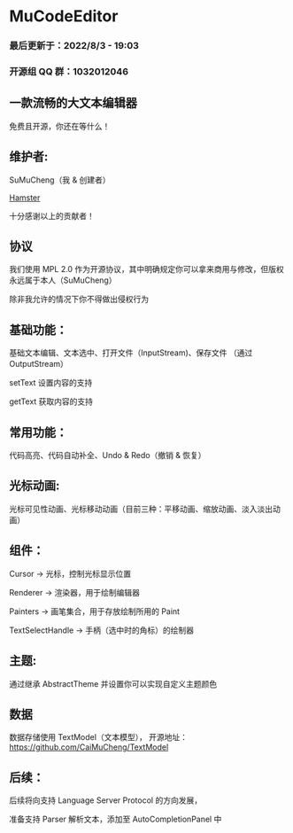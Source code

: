 # MuCodeEditor

### 最后更新于：2022/8/3 - 19:03

### 开源组 QQ 群：1032012046

## 一款流畅的大文本编辑器

免费且开源，你还在等什么！

## 维护者:

SuMuCheng（我 & 创建者）

[Hamster](https://github.com/Hamster5295)

十分感谢以上的贡献者！

## 协议

我们使用 MPL 2.0 作为开源协议，其中明确规定你可以拿来商用与修改，但版权永远属于本人（SuMuCheng）

除非我允许的情况下你不得做出侵权行为

## 基础功能：

基础文本编辑、文本选中、打开文件（InputStream)、保存文件 （通过 OutputStream）

setText 设置内容的支持

getText 获取内容的支持

## 常用功能：

代码高亮、代码自动补全、Undo & Redo（撤销 & 恢复）

## 光标动画:

光标可见性动画、光标移动动画（目前三种：平移动画、缩放动画、淡入淡出动画）

## 组件：

Cursor -> 光标，控制光标显示位置

Renderer -> 渲染器，用于绘制编辑器

Painters -> 画笔集合，用于存放绘制所用的 Paint

TextSelectHandle -> 手柄（选中时的角标）的绘制器

## 主题:

通过继承 AbstractTheme 并设置你可以实现自定义主题颜色

## 数据

数据存储使用 TextModel（文本模型），
开源地址：https://github.com/CaiMuCheng/TextModel

## 后续：

后续将向支持 Language Server Protocol 的方向发展，

准备支持 Parser 解析文本，添加至 AutoCompletionPanel 中
